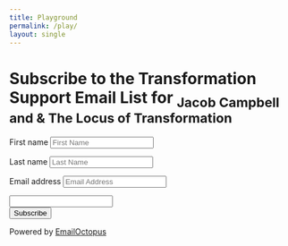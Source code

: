 ```yaml
---
title: Playground
permalink: /play/
layout: single
---
```


<h1>Subscribe to the Transformation Support Email List for <sub>Jacob Campbell and & The Locus of Transformation</sub></h1>


<p class="email-octopus-success-message"></p>
<p class="email-octopus-error-message"></p>

<form method="post" action="https://emailoctopus.com/lists/3f0779c9-91a3-11e9-9307-06b4694bee2a/members/embedded/1.3/add" class="email-octopus-form" data-sitekey="6LdYsmsUAAAAAPXVTt-ovRsPIJ_IVhvYBBhGvRV6">
        
<label for="field_1">First name</label>
<input id="field_1" name="field_1" type="text" placeholder="First Name">


<label for="field_2">Last name</label>
<input id="field_2" name="field_2" type="text" placeholder="Last Name">

<label for="field_0">Email address</label>
<input id="field_0" name="field_0" type="email" placeholder="Email Address">

<div class="email-octopus-form-row-hp" aria-hidden="true">
    <!-- Do not remove this field, otherwise you risk bot sign-ups -->
    <input type="text" name="hp3f0779c9-91a3-11e9-9307-06b4694bee2a" tabindex="-1" autocomplete="nope">
</div>

<input type="hidden" name="successRedirectUrl" value="https://jacobrcampbell.com/email-signup-thank-you/">
<button type="submit">Subscribe</button>
</form>

<p>Powered by <a href="https://emailoctopus.com/?urli=6v4df&amp;utm_medium=user_referral&amp;utm_source=builder" target="_blank">EmailOctopus</a></p>


<script src="https://ajax.googleapis.com/ajax/libs/jquery/3.0.0/jquery.min.js"></script>
<script src="https://emailoctopus.com/bundles/emailoctopuslist/js/1.3/formEmbed.js"></script>